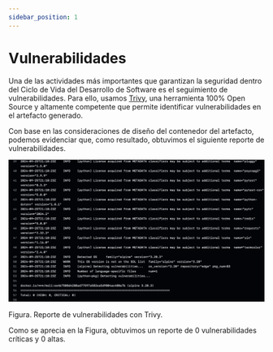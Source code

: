 ```yaml
---
sidebar_position: 1
---
```


# Vulnerabilidades

Una de las actividades más importantes que garantizan la seguridad dentro del Ciclo de Vida del Desarrollo de Software es el seguimiento de vulnerabilidades. Para ello, usamos [Trivy](https://github.com/aquasecurity/trivy), una herramienta 100% Open Source y altamente competente que permite identificar vulnerabilidades en el artefacto generado. 

Con base en las consideraciones de diseño del contenedor del artefacto, podemos evidenciar que, como resultado, obtuvimos el siguiente reporte de vulnerabilidades.

![](../../../static/img/sdlc/seguridad/vulns.png)

Figura. Reporte de vulnerabilidades con Trivy.

Como se aprecia en la Figura, obtuvimos un reporte de 0 vulnerabilidades críticas y 0 altas.